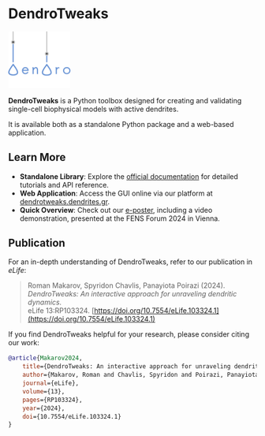 # DendroTweaks

<img src="docs/source/_static/logo_dark.png" width="25%">
<p>

**DendroTweaks** is a Python toolbox designed for creating and validating single-cell biophysical models with active dendrites. 

It is available both as a standalone Python package and a web-based application.

## Learn More

- **Standalone Library**: Explore the [official documentation](https://dendrotweaks.readthedocs.io/en/latest/index.html) for detailed tutorials and API reference.
- **Web Application**: Access the GUI online via our platform at [dendrotweaks.dendrites.gr](https://dendrotweaks.dendrites.gr).
- **Quick Overview**: Check out our [e-poster](https://doi.org/10.57736/abba-7149), including a video demonstration, presented at the FENS Forum 2024 in Vienna.

## Publication

For an in-depth understanding of DendroTweaks, refer to our publication in *eLife*:

> Roman Makarov, Spyridon Chavlis, Panayiota Poirazi (2024).  
> *DendroTweaks: An interactive approach for unraveling dendritic dynamics.*  
> eLife 13:RP103324. [https://doi.org/10.7554/eLife.103324.1](https://doi.org/10.7554/eLife.103324.1)

If you find DendroTweaks helpful for your research, please consider citing our work:

```bibtex
@article{Makarov2024,
    title={DendroTweaks: An interactive approach for unraveling dendritic dynamics},
    author={Makarov, Roman and Chavlis, Spyridon and Poirazi, Panayiota},
    journal={eLife},
    volume={13},
    pages={RP103324},
    year={2024},
    doi={10.7554/eLife.103324.1}
}
```